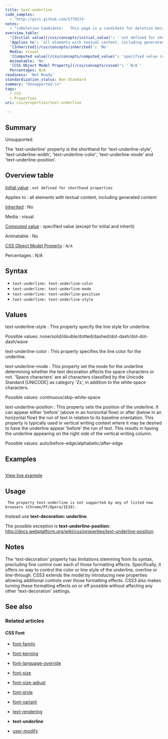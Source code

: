 ```yaml
---
title: text-underline
code_samples:
  - 'http://gist.github.com/5779274'
notes:
  - "\nDeletion Candidate:   This page is a candidate for deletion because the property was never implemented. To underline text, see http://docs.webplatform.org/wiki/css/properties/text-decoration.\n\n"
overview_table:
  '[Initial value](/css/concepts/initial_value)': '`not defined for shorthand properties`'
  'Applies to': 'all elements with textual content, including generated content'
  '[Inherited](/css/concepts/inherited)': 'No'
  Media: visual
  '[Computed value](/css/concepts/computed_value)': 'specified value (except for initial and inherit)'
  Animatable: 'No'
  '[CSS Object Model Property](/css/concepts/cssom)': '`N/A`'
  Percentages: N/A
readiness: 'Not Ready'
standardization_status: Non-Standard
summary: "Unsupported.\n"
tags:
  - CSS
  - Properties
uri: css/properties/text-underline

---
```

## <span>Summary</span>

Unsupported.

The 'text-underline' property is the shorthand for 'text-underline-style', 'text-underline-width', 'text-underline-color', 'text-underline-mode' and 'text-underline-position'.

## <span>Overview table</span>

[Initial value](/css/concepts/initial_value)
:   `not defined for shorthand properties`

Applies to
:   all elements with textual content, including generated content

[Inherited](/css/concepts/inherited)
:   No

Media
:   visual

[Computed value](/css/concepts/computed_value)
:   specified value (except for initial and inherit)

Animatable
:   No

[CSS Object Model Property](/css/concepts/cssom)
:   `N/A`

Percentages
:   N/A

## <span>Syntax</span>

-   `text-underline: text-underline-color`
-   `text-underline: text-underline-mode`
-   `text-underline: text-underline-position`
-   `text-underline: text-underline-style`

## <span>Values</span>

text-underline-style
:   This property specify the line style for underline.

Possible values: none/solid/double/dotted/dashed/dot-dash/dot-dot-dash/wave

text-underline-color
:   This property specifies the line color for the underline.

text-underline-mode
:   This property set the mode for the underline determining whether the text decoration affects the space characters or not. 'Space characters' are all characters classified by the Unicode Standard [UNICODE] as category 'Zs', in addition to the white space characters.

Possible values: continuous/skip-white-space

text-underline-position
:   This property sets the position of the underline. It can appear either 'before' (above in an horizontal flow) or after (below in an horizontal flow) the run of text in relation to its baseline orientation. This property is typically used in vertical writing context where it may be desired to have the underline appear 'before' the run of text. This results in having the underline appearing on the right side of the vertical writing column.

Possible values: auto/before-edge/alphabetic/after-edge

## <span>Examples</span>

``` css

```

[View live example](http://code.webplatform.org/gist/5779274)

## <span>Usage</span>

     The property text-underline is not supported by any of listed new browsers (Chrome/FF/Opera/IE10).

Instead use **text-decoration: underline**.

The possible exception is **text-underline-position**: <http://docs.webplatform.org/wiki/css/properties/text-underline-position>.

## <span>Notes</span>

The 'text-decoration' property has limitations stemming from its syntax, precluding fine control over each of those formatting effects. Specifically, it offers no way to control the color or line style of the underline, overline or line-through. CSS3 extends the model by introducing new properties allowing additional controls over those formatting effects. CSS3 also makes turning these formatting effects on or off possible without affecting any other 'text-decoration' settings.

## <span>See also</span>

### <span>Related articles</span>

#### <span>CSS Font</span>

-   [font-family](/css/properties/font-family)

-   [font-kerning](/css/properties/font-kerning)

-   [font-language-override](/css/properties/font-language-override)

-   [font-size](/css/properties/font-size)

-   [font-size-adjust](/css/properties/font-size-adjust)

-   [font-style](/css/properties/font-style)

-   [font-variant](/css/properties/font-variant)

-   [text-rendering](/css/properties/text-rendering)

-   **text-underline**

-   [user-modify](/css/properties/user-modify)
